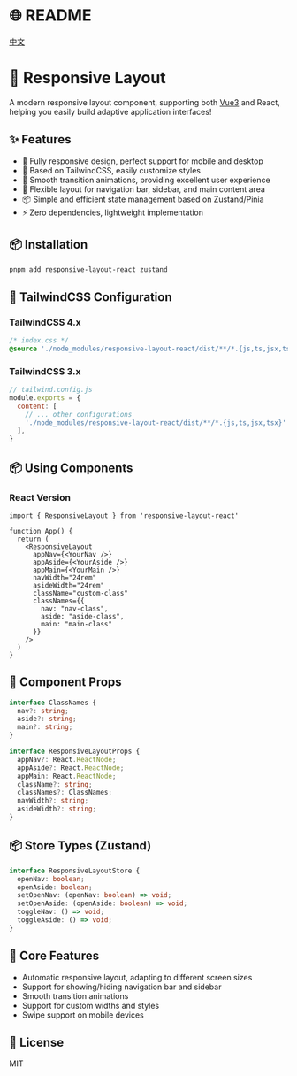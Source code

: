 # 🌐 README
[中文](./README.md)

# 🎯 Responsive Layout

A modern responsive layout component, supporting both [Vue3](https://www.npmjs.com/package/responsive-layout-vue) and React, helping you easily build adaptive application interfaces!

## ✨ Features

- 📱 Fully responsive design, perfect support for mobile and desktop
- 🎨 Based on TailwindCSS, easily customize styles
- 🔄 Smooth transition animations, providing excellent user experience
- 🎯 Flexible layout for navigation bar, sidebar, and main content area
- 📦 Simple and efficient state management based on Zustand/Pinia
- ⚡️ Zero dependencies, lightweight implementation

## 📦 Installation
```bash
pnpm add responsive-layout-react zustand
```


## 🎨 TailwindCSS Configuration

### TailwindCSS 4.x

```css
/* index.css */
@source './node_modules/responsive-layout-react/dist/**/*.{js,ts,jsx,tsx}';
```

### TailwindCSS 3.x

```js
// tailwind.config.js
module.exports = {
  content: [
    // ... other configurations
    './node_modules/responsive-layout-react/dist/**/*.{js,ts,jsx,tsx}'
  ],
}
```

## 📦 Using Components

### React Version

```tsx
import { ResponsiveLayout } from 'responsive-layout-react'

function App() {
  return (
    <ResponsiveLayout
      appNav={<YourNav />}
      appAside={<YourAside />}
      appMain={<YourMain />}
      navWidth="24rem"
      asideWidth="24rem"
      className="custom-class"
      classNames={{
        nav: "nav-class",
        aside: "aside-class",
        main: "main-class"
      }}
    />
  )
}
```

## 🎯 Component Props

```ts
interface ClassNames {
  nav?: string;
  aside?: string;
  main?: string;
}

interface ResponsiveLayoutProps {
  appNav?: React.ReactNode;
  appAside?: React.ReactNode;
  appMain: React.ReactNode;
  className?: string;
  classNames?: ClassNames;
  navWidth?: string;
  asideWidth?: string;
}
```

## 📦 Store Types (Zustand)

```ts
interface ResponsiveLayoutStore {
  openNav: boolean;
  openAside: boolean;
  setOpenNav: (openNav: boolean) => void;
  setOpenAside: (openAside: boolean) => void;
  toggleNav: () => void;
  toggleAside: () => void;
}
```

## 🎯 Core Features

- Automatic responsive layout, adapting to different screen sizes
- Support for showing/hiding navigation bar and sidebar
- Smooth transition animations
- Support for custom widths and styles
- Swipe support on mobile devices

## 📄 License
MIT 